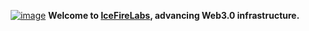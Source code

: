 <p align="center">
<a href="https://icefirelabs.xyz/"><img  alt="image" src="https://github.com/user-attachments/assets/de8e7fe3-036d-4f86-85dd-303304789037"></a>
    <b>Welcome to <a href="https://icefirelabs.xyz/">IceFireLabs</a>, advancing Web3.0 infrastructure.</b>
</p>
